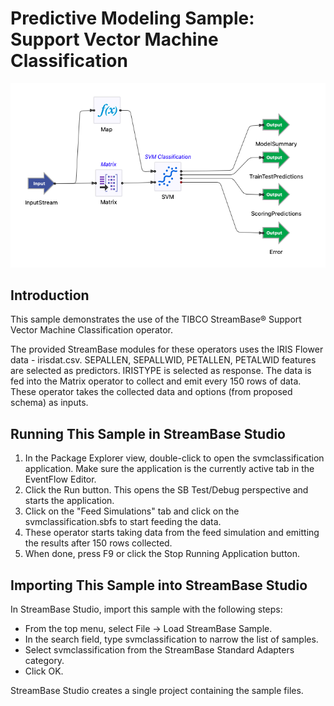 # Predictive Modeling Sample: Support Vector Machine Classification

![eventflow](images/svmclassification.png)

## Introduction

This sample demonstrates the use of the TIBCO StreamBase&reg; Support Vector Machine Classification operator.

The provided StreamBase modules for these operators uses the IRIS Flower data - irisdat.csv.  SEPALLEN, SEPALLWID, PETALLEN, PETALWID features are selected as predictors. IRISTYPE is selected as response.  The data is fed into the Matrix operator to collect and emit every 150 rows of data.  These operator takes the collected data  and options (from proposed schema) as inputs.

## Running This Sample in StreamBase Studio

1. In the Package Explorer view, double-click to open the svmclassification application. Make sure the application is the currently active tab in the EventFlow Editor.
2. Click the  Run button. This opens the SB Test/Debug perspective and starts the application.
3. Click on the "Feed Simulations" tab and click on the svmclassification.sbfs to start feeding the data.
4. These operator starts taking data from the feed simulation and emitting the results after 150 rows collected.
5. When done, press F9 or click the  Stop Running Application button.

## Importing This Sample into StreamBase Studio

In StreamBase Studio, import this sample with the following steps:

- From the top menu, select File → Load StreamBase Sample.
- In the search field, type svmclassification to narrow the list of samples.
- Select svmclassification from the StreamBase Standard Adapters category.
- Click OK.

StreamBase Studio creates a single project containing the sample files.